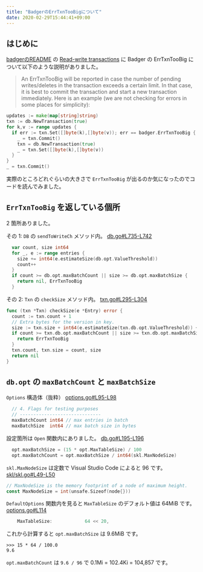```yaml
---
title: "BadgerのErrTxnTooBigについて"
date: 2020-02-29T15:44:41+09:00
---
```


## はじめに

[badgerのREADME](https://github.com/dgraph-io/badger)
の
[Read-write transactions](https://github.com/dgraph-io/badger#read-write-transactions)
に Badger の ErrTxnTooBig について以下のような説明がありました。

> An ErrTxnTooBig will be reported in case the number of pending writes/deletes in the transaction exceeds a certain limit. In that case, it is best to commit the transaction and start a new transaction immediately. Here is an example (we are not checking for errors in some places for simplicity):

```go
updates := make(map[string]string)
txn := db.NewTransaction(true)
for k,v := range updates {
  if err := txn.Set([]byte(k),[]byte(v)); err == badger.ErrTxnTooBig {
    _ = txn.Commit()
    txn = db.NewTransaction(true)
    _ = txn.Set([]byte(k),[]byte(v))
  }
}
_ = txn.Commit()
```

実際のところどれぐらいの大きさで `ErrTxnTooBig` が出るのか気になったのでコードを読んでみました。

## `ErrTxnTooBig` を返している個所

2 箇所ありました。

その 1: `DB` の `sendToWriteCh` メソッド内。
[db.go#L735-L742](https://github.com/dgraph-io/badger/blob/617ed7c7db9d618b6511adfff5d22dcde2233049/db.go#L735-L742)
```go
  var count, size int64
  for _, e := range entries {
    size += int64(e.estimateSize(db.opt.ValueThreshold))
    count++
  }
  if count >= db.opt.maxBatchCount || size >= db.opt.maxBatchSize {
    return nil, ErrTxnTooBig
  }
```

その 2: `Txn` の `checkSize` メソッド内。
[txn.go#L295-L304](https://github.com/dgraph-io/badger/blob/617ed7c7db9d618b6511adfff5d22dcde2233049/txn.go#L295-L304)
```go
func (txn *Txn) checkSize(e *Entry) error {
  count := txn.count + 1
  // Extra bytes for the version in key.
  size := txn.size + int64(e.estimateSize(txn.db.opt.ValueThreshold)) + 10
  if count >= txn.db.opt.maxBatchCount || size >= txn.db.opt.maxBatchSize {
    return ErrTxnTooBig
  }
  txn.count, txn.size = count, size
  return nil
}
```

## `db.opt` の `maxBatchCount` と `maxBatchSize`

`Options` 構造体（抜粋）
[options.go#L95-L98](https://github.com/dgraph-io/badger/blob/617ed7c7db9d618b6511adfff5d22dcde2233049/options.go#L95-L98)
```go
  // 4. Flags for testing purposes
  // ------------------------------
  maxBatchCount int64 // max entries in batch
  maxBatchSize  int64 // max batch size in bytes
```

設定箇所は `Open` 関数内にありました。
[db.go#L195-L196](https://github.com/dgraph-io/badger/blob/617ed7c7db9d618b6511adfff5d22dcde2233049/db.go#L195-L196)
```go
  opt.maxBatchSize = (15 * opt.MaxTableSize) / 100
  opt.maxBatchCount = opt.maxBatchSize / int64(skl.MaxNodeSize)
```

`skl.MaxNodeSize` は定数で Visual Studio Code によると 96 です。
[skl/skl.go#L49-L50](https://github.com/dgraph-io/badger/blob/617ed7c7db9d618b6511adfff5d22dcde2233049/skl/skl.go#L49-L50)
```go
// MaxNodeSize is the memory footprint of a node of maximum height.
const MaxNodeSize = int(unsafe.Sizeof(node{}))
```

`DefaultOptions` 関数内を見ると `MaxTableSize` のデフォルト値は 64MiB です。
[options.go#L114](https://github.com/dgraph-io/badger/blob/617ed7c7db9d618b6511adfff5d22dcde2233049/options.go#L114)
```go
    MaxTableSize:            64 << 20,
```

これから計算すると `opt.maxBatchSize` は 9.6MiB です。

```
>>> 15 * 64 / 100.0
9.6
```

`opt.maxBatchCount` は `9.6 / 96` で 0.1Mi = 102.4Ki = 104,857 です。

